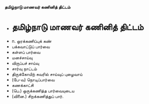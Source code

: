 **தமிழ்நாடு மாணவர் கணினித் திட்டம்**
- # தமிழ்நாடு மாணவர் கணினித் திட்டம்
- n. ஒரக்கணிப்புக் கண்
- பக்கவாட்டுப் பார்வை
- கள்ளப் பார்வை
- மனச்சாய்வு
- விருப்பச் சாய்வு
- சார்வு நாட்டம்
- திருக்கோயிற் சுவரில் சாய்வுப் புழைவாய்
- (பே-வ) நொடிப்பார்வை
- கணக்காட்சி
- (பெ.) ஒருக்கணித்த பார்வையுடைய
- (வினை.) சிறக்கணித்துப் பார்.

